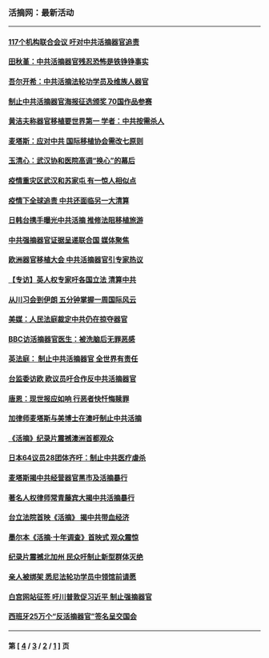 ### 活摘网：最新活动
---
#### [117个机构联合会议 吁对中共活摘器官追责](../../pages/nf5883/n12775087.md?05092113) 
#### [田秋堇：中共活摘器官残忍恐怖是铁铮铮事实](../../pages/nf5883/n12702148.md?05092113) 
#### [吾尔开希：中共活摘法轮功学员及维族人器官](../../pages/nf5883/n12693197.md?05092113) 
#### [制止中共活摘器官海报征选颁奖 70国作品参赛](../../pages/nf5883/n12692050.md?05092113) 
#### [黄洁夫称器官移植要世界第一 学者：中共按需杀人](../../pages/nf5883/n12572329.md?05092113) 
#### [麦塔斯：应对中共 国际移植协会需改七原则](../../pages/nf5883/n12514711.md?05092113) 
#### [玉清心：武汉协和医院高调“换心”的幕后](../../pages/nf5883/n12298730.md?05092113) 
#### [疫情重灾区武汉和苏家屯 有一惊人相似点](../../pages/nf5883/n12150824.md?05092113) 
#### [疫情下全球追责 中共还面临另一大清算](../../pages/nf5883/n12070397.md?05092113) 
#### [日韩台携手曝光中共活摘 推修法阻移植旅游](../../pages/nf5883/n11712046.md?05092113) 
#### [中共强摘器官证据呈递联合国 媒体聚焦](../../pages/nf5883/n11546426.md?05092113) 
#### [欧洲器官移植大会 中共活摘器官引专家热议](../../pages/nf5883/n11539095.md?05092113) 
#### [【专访】英人权专家吁各国立法 清算中共](../../pages/nf5883/n11367315.md?05092113) 
#### [从川习会到伊朗 五分钟掌握一周国际风云](../../pages/nf5883/n11338520.md?05092113) 
#### [美媒：人民法庭裁定中共仍在掠夺器官](../../pages/nf5883/n11334897.md?05092113) 
#### [BBC访活摘器官医生：被洗脑后无罪恶感](../../pages/nf5883/n11335935.md?05092113) 
#### [英法庭： 制止中共活摘器官 全世界有责任](../../pages/nf5883/n11330691.md?05092113) 
#### [台监委访欧 欧议员吁合作反中共活摘器官](../../pages/nf5883/n11109190.md?05092113) 
#### [唐恩：现世报应如响 行恶者快忏悔赎罪](../../pages/nf5883/n11104016.md?05092113) 
#### [加律师麦塔斯与美博士在澳吁制止中共活摘](../../pages/nf5883/n10724764.md?05092113) 
#### [《活摘》纪录片震撼澳洲首都观众](../../pages/nf5883/n10722747.md?05092113) 
#### [日本64议员28团体齐吁：制止中共医疗虐杀](../../pages/nf5883/n10587757.md?05092113) 
#### [麦塔斯揭中共经营器官黑市及活摘暴行](../../pages/nf5883/n10442407.md?05092113) 
#### [著名人权律师常青藤宾大揭中共活摘暴行](../../pages/nf5883/n10318181.md?05092113) 
#### [台立法院首映《活摘》 揭中共带血经济](../../pages/nf5883/n9938847.md?05092113) 
#### [墨尔本《活摘·十年调查》首映式 观众震惊](../../pages/nf5883/n9522572.md?05092113) 
#### [纪录片震撼北加州 民众吁制止新型群体灭绝](../../pages/nf5883/n9188314.md?05092113) 
#### [亲人被绑架 悉尼法轮功学员中领馆前请愿](../../pages/nf5883/n9056753.md?05092113) 
#### [白宫网站征签 吁川普敦促习近平 制止强摘器官](../../pages/nf5883/n9009661.md?05092113) 
#### [西班牙25万个“反活摘器官”签名呈交国会](../../pages/nf5883/n8846163.md?05092113) 

---
#### 第 [ [4](./4.md?05092113) / [3](./3.md?05092113) / [2](./2.md?05092113) / [1](./1.md?05092113) ] 页
